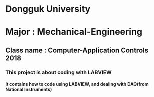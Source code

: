 # Dongguk University 
# Major : Mechanical-Engineering
## Class name : Computer-Application Controls 2018
### This project is about coding with LABVIEW
#### It contains how to code using LABVIEW, and dealing with DAQ(from National Instruments)
